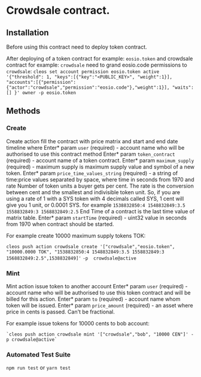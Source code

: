 # Сrowdsale contract. 

## Installation

Before using this contract need to deploy token contract. 

After deploying of a token contract for example: `eosio.token` and crowdsale contract for example: `crowdsale` need  to grand eosio.code permissions to `crowdsale`:
`cleos set account permission eosio.token active '{"threshold": 1, "keys":[{"key":"<PUBLIC_KEY>", "weight":1}],`
`"accounts":[{"permission":{"actor":"crowdsale","permission":"eosio.code"},"weight":1}], "waits":[] }' owner -p eosio.token`

## Methods

### Create 
Create action fill the contract with price matrix and start and end date timeline where
Enter* param `user` (required) - account name who will be authorised to use this contract method
Enter* param `token_contract` (required) - account name of a token contract.
Enter* param `maximum_supply` (required) - maximum supply is maximum supply value and symbol of a new token.
Enter* param `price_time_values_string` (required) - a string of time:price values separated by space, where time in seconds from 1970
        and rate Number of token units a buyer gets per cent.
        The rate is the conversion between cent and the smallest and indivisible
        token unit. So, if you are using a rate of 1 with a SYS token
        with 4 decimals called SYS, 1 cent will give you 1 unit, or 0.0001 SYS.
        for example `1538832850:4 1548832849:3.5 1558832849:3 1568832849:2.5`
        End Time of a contract is the last time value of matrix table.
Enter* param `startTime` (required) - uint32 value in seconds from 1970 when contract should be started.

For example create 10000 maximum supply tokens TOK:

`cleos push action crowdsale create '["crowdsale","eosio.token", "10000.0000 TOK", "1538832850:4 1548832849:3.5 1558832849:3 1568832849:2.5",1538832849]'`
 `-p  crowdsale@active`

### Mint
Mint action issue token to another account
Enter*  param `user` (required) - account name who will be authorised to use this token contract  and will be billed for this action.
Enter*  param `to` (required) - account name whom token will be issued.
Enter*  param `price_amount` (required) - an asset where price in cents is passed. Can't be fractional.

For example issue tokens for 10000 cents to bob account:

    `cleos push action crowdsale mint '["crowdsale","bob", "10000 CEN"]' -p crowdsale@active`


 ### Automated Test Suite
`npm run test` or `yarn test`

